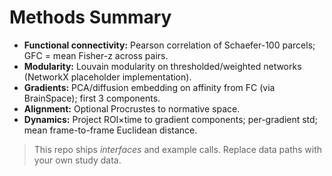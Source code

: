 # Methods Summary

- **Functional connectivity:** Pearson correlation of Schaefer-100 parcels; GFC = mean Fisher-z across pairs.
- **Modularity:** Louvain modularity on thresholded/weighted networks (NetworkX placeholder implementation).
- **Gradients:** PCA/diffusion embedding on affinity from FC (via BrainSpace); first 3 components.
- **Alignment:** Optional Procrustes to normative space.
- **Dynamics:** Project ROI×time to gradient components; per-gradient std; mean frame-to-frame Euclidean distance.

> This repo ships *interfaces* and example calls. Replace data paths with your own study data.
